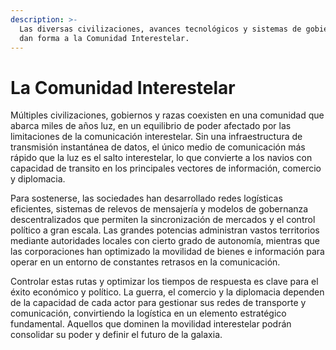 ```yaml
---
description: >-
  Las diversas civilizaciones, avances tecnológicos y sistemas de gobierno que
  dan forma a la Comunidad Interestelar.
---
```


# La Comunidad Interestelar

Múltiples civilizaciones, gobiernos y razas coexisten en una comunidad que abarca miles de años luz, en un equilibrio de poder afectado por las limitaciones de la comunicación interestelar. Sin una infraestructura de transmisión instantánea de datos, el único medio de comunicación más rápido que la luz es el salto interestelar, lo que convierte a los navios con capacidad de transito en los principales vectores de información, comercio y diplomacia.

Para sostenerse, las sociedades han desarrollado redes logísticas eficientes, sistemas de relevos de mensajería y modelos de gobernanza descentralizados que permiten la sincronización de mercados y el control político a gran escala. Las grandes potencias administran vastos territorios mediante autoridades locales con cierto grado de autonomía, mientras que las corporaciones han optimizado la movilidad de bienes e información para operar en un entorno de constantes retrasos en la comunicación.

Controlar estas rutas y optimizar los tiempos de respuesta es clave para el éxito económico y político. La guerra, el comercio y la diplomacia dependen de la capacidad de cada actor para gestionar sus redes de transporte y comunicación, convirtiendo la logística en un elemento estratégico fundamental. Aquellos que dominen la movilidad interestelar podrán consolidar su poder y definir el futuro de la galaxia.